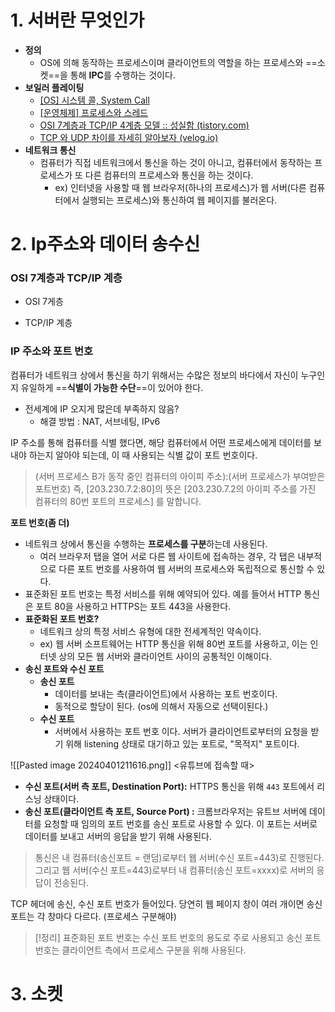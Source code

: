 
# 1. 서버란 무엇인가

- **정의**
	- OS에 의해 동작하는 프로세스이며 클라이언트의 역할을 하는 프로세스와 ==소켓==을 통해 **IPC**를 수행하는 것이다. 
- **보일러 플레이팅**
	- [[OS] 시스템 콜, System Call](https://velog.io/@nnnyeong/OS-%EC%8B%9C%EC%8A%A4%ED%85%9C-%EC%BD%9C-System-Call)
	- [[운영체제] 프로세스와 스레드](https://velog.io/@aeong98/%EC%9A%B4%EC%98%81%EC%B2%B4%EC%A0%9COS-%ED%94%84%EB%A1%9C%EC%84%B8%EC%8A%A4%EC%99%80-%EC%8A%A4%EB%A0%88%EB%93%9C)
	- [OSI 7계층과 TCP/IP 4계층 모델 :: 성실함 (tistory.com)](https://ariz1623.tistory.com/327)
	- [TCP 와 UDP 차이를 자세히 알아보자 (velog.io)](https://velog.io/@hidaehyunlee/TCP-%EC%99%80-UDP-%EC%9D%98-%EC%B0%A8%EC%9D%B4)
- **네트워크 통신**
	- 컴퓨터가 직접 네트워크에서 통신을 하는 것이 아니고, 컴퓨터에서 동작하는 프로세스가 또 다른 컴퓨터의 프로세스와 통신을 하는 것이다. 
		- ex) 인터넷을 사용할 때 웹 브라우저(하나의 프로세스)가 웹 서버(다른 컴퓨터에서 실행되는 프로세스)와 통신하여 웹 페이지를 불러온다. 


# 2. Ip주소와 데이터 송수신

### OSI 7계층과 TCP/IP 계층

- OSI 7게층

- TCP/IP 계층

### IP 주소와 포트 번호

컴퓨터가 네트워크 상에서 통신을 하기 위해서는 수많은 정보의 바다에서 자신이 누구인지 유일하게 ==**식별이 가능한 수단**==이 있어야 한다. 

- 전세계에 IP 오지게 많은데 부족하지 않음?
	- 해결 방법 : NAT, 서브네팅, IPv6

IP 주소를 통해 컴퓨터를 식별 했다면, 해당 컴퓨터에서 어떤 프로세스에게 데이터를 보내야 하는지 알아야 되는데, 이 때 사용되는 식별 값이 포트 번호이다. 

>(서버 프로세스 B가 동작 중인 컴퓨터의 아이피 주소):(서버 프로세스가 부여받은 포트번호)
>즉, [203.230.7.2:80]의 뜻은 [203.230.7.2의 아이피 주소를 가진 컴퓨터의 80번 포트의 프로세스] 를 말합니다.

**포트 번호(좀 더)**
- 네트워크 상에서 통신을 수행하는 **프로세스를 구분**하는데 사용된다.
	- 여러 브라우저 탭을 열어 서로 다른 웹 사이트에 접속하는 경우, 각 탭은 내부적으로 다른 포트 번호를 사용하여 웹 서버의 프로세스와 독립적으로 통신할 수 있다. 
- 표준화된 포트 번호는 특정 서비스를 위해 예약되어 있다. 예를 들어서 HTTP 통신은 포트 80을 사용하고 HTTPS는 포트 443을 사용한다. 
- **표준화된 포트 번호?**
	- 네트워크 상의 특정 서비스 유형에 대한 전세계적인 약속이다. 
	- ex) 웹 서버 소프트웨어는 HTTP 통신을 위해 80번 포트를 사용하고, 이는 인터넷 상의 모든 웹 서버와 클라이언트 사이의 공통적인 이해이다. 
- **송신 포트와 수신 포트**
	- **송신 포트**
		- 데이터를 보내는 측(클라이언트)에서 사용하는 포트 번호이다. 
		- 동적으로 할당이 된다. (os에 의해서 자동으로 선택이된다.)
	- **수신 포트**
		- 서버에서 사용하는 포트 번호 이다. 서버가 클라이언트로부터의 요청을 받기 위해 listening 상태로 대기하고 있는 포트로, "목적지" 포트이다. 

![[Pasted image 20240401211616.png]]
<유튜브에 접속할 때>
- **수신 포트(서버 측 포트, Destination Port):** HTTPS 통신을 위해 `443` 포트에서 리스닝 상태이다. 
- **송신 포트(클라이언트 측 포트, Source Port) :** 크롬브라우저는 유트브 서버에 데이터를 요청할 때 임의의 포트 번호를 송신 포트로 사용할 수 있다. 이 포트는 서버로 데이터를 보내고 서버의 응답을 받기 위해 사용된다. 

> 통신은 내 컴퓨터(송신포트 = 랜덤)로부터 웹 서버(수신 포트=443)로 진행된다. 
> 그리고 웹 서버(수신 포트=443)로부터 내 컴퓨터(송신 포트=xxxx)로 서버의 응답이 전송된다. 

TCP 헤더에 송신, 수신 포트 번호가 들어있다. 
당연히 웹 페이지 창이 여러 개이면 송신 포트는 각 창마다 다르다. (프로세스 구분해야)

>[!정리]
>표준화된 포트 번호는 수신 포트 번호의 용도로 주로 사용되고 송신 포트 번호는 클라이언트 측에서 프로세스 구분을 위해 사용된다. 

# 3. 소켓
